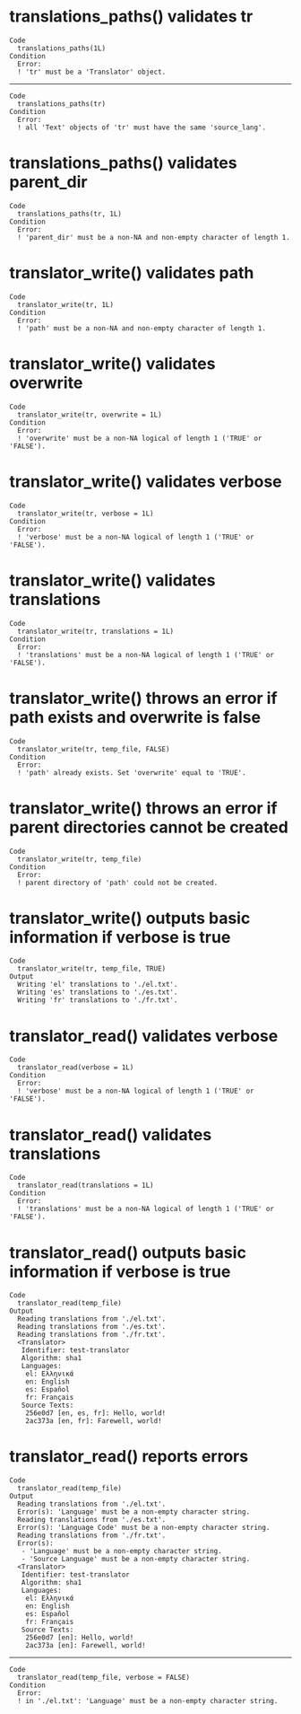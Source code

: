 # translations_paths() validates tr

    Code
      translations_paths(1L)
    Condition
      Error:
      ! 'tr' must be a 'Translator' object.

---

    Code
      translations_paths(tr)
    Condition
      Error:
      ! all 'Text' objects of 'tr' must have the same 'source_lang'.

# translations_paths() validates parent_dir

    Code
      translations_paths(tr, 1L)
    Condition
      Error:
      ! 'parent_dir' must be a non-NA and non-empty character of length 1.

# translator_write() validates path

    Code
      translator_write(tr, 1L)
    Condition
      Error:
      ! 'path' must be a non-NA and non-empty character of length 1.

# translator_write() validates overwrite

    Code
      translator_write(tr, overwrite = 1L)
    Condition
      Error:
      ! 'overwrite' must be a non-NA logical of length 1 ('TRUE' or 'FALSE').

# translator_write() validates verbose

    Code
      translator_write(tr, verbose = 1L)
    Condition
      Error:
      ! 'verbose' must be a non-NA logical of length 1 ('TRUE' or 'FALSE').

# translator_write() validates translations

    Code
      translator_write(tr, translations = 1L)
    Condition
      Error:
      ! 'translations' must be a non-NA logical of length 1 ('TRUE' or 'FALSE').

# translator_write() throws an error if path exists and overwrite is false

    Code
      translator_write(tr, temp_file, FALSE)
    Condition
      Error:
      ! 'path' already exists. Set 'overwrite' equal to 'TRUE'.

# translator_write() throws an error if parent directories cannot be created

    Code
      translator_write(tr, temp_file)
    Condition
      Error:
      ! parent directory of 'path' could not be created.

# translator_write() outputs basic information if verbose is true

    Code
      translator_write(tr, temp_file, TRUE)
    Output
      Writing 'el' translations to './el.txt'.
      Writing 'es' translations to './es.txt'.
      Writing 'fr' translations to './fr.txt'.

# translator_read() validates verbose

    Code
      translator_read(verbose = 1L)
    Condition
      Error:
      ! 'verbose' must be a non-NA logical of length 1 ('TRUE' or 'FALSE').

# translator_read() validates translations

    Code
      translator_read(translations = 1L)
    Condition
      Error:
      ! 'translations' must be a non-NA logical of length 1 ('TRUE' or 'FALSE').

# translator_read() outputs basic information if verbose is true

    Code
      translator_read(temp_file)
    Output
      Reading translations from './el.txt'.
      Reading translations from './es.txt'.
      Reading translations from './fr.txt'.
      <Translator>
       Identifier: test-translator
       Algorithm: sha1
       Languages:
        el: Ελληνικά
        en: English
        es: Español
        fr: Français
       Source Texts:
        256e0d7 [en, es, fr]: Hello, world!
        2ac373a [en, fr]: Farewell, world!

# translator_read() reports errors

    Code
      translator_read(temp_file)
    Output
      Reading translations from './el.txt'.
      Error(s): 'Language' must be a non-empty character string.
      Reading translations from './es.txt'.
      Error(s): 'Language Code' must be a non-empty character string.
      Reading translations from './fr.txt'.
      Error(s): 
       - 'Language' must be a non-empty character string.
       - 'Source Language' must be a non-empty character string.
      <Translator>
       Identifier: test-translator
       Algorithm: sha1
       Languages:
        el: Ελληνικά
        en: English
        es: Español
        fr: Français
       Source Texts:
        256e0d7 [en]: Hello, world!
        2ac373a [en]: Farewell, world!

---

    Code
      translator_read(temp_file, verbose = FALSE)
    Condition
      Error:
      ! in './el.txt': 'Language' must be a non-empty character string.

